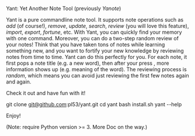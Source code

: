 Yant: Yet Another Note Tool (previously *Yanote*)

Yant is a pure commandline note tool. It supports note operations such as *add*
(of course!), *remove*, *update*, *search*, *review* (you will love this
feature), *import*, *export*, *fortune*, etc. With Yant, you can quickly find
your memory with one command. Moreover, you can do a two-step random review of
your notes! Think that you have taken tons of notes while learning something
new, and you want to fortify your new knowledge by reviewing notes from time to
time. Yant can do this perfectly for you. For each note, it first pops a note
title (e.g. a new word), then after your press <Enter>, more information shows
up (e.g. meaning of the word). The reviewing process is *random*, which means
you can avoid just reviewing the first few notes again and again.

Check it out and have fun with it!

git clone git@github.com:pl53/yant.git
cd yant
bash install.sh
yant --help

Enjoy!

(Note: require Python version >= 3. More Doc on the way.) 


